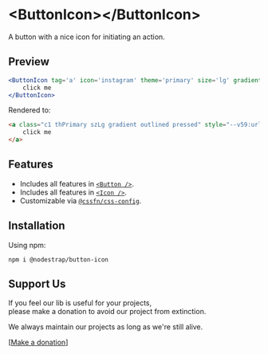 # &lt;ButtonIcon&gt;&lt;/ButtonIcon&gt;
A button with a nice icon for initiating an action.

## Preview

```jsx
<ButtonIcon tag='a' icon='instagram' theme='primary' size='lg' gradient={true} outlined={true} press={true} onClick={() => alert('hello world')} >
    click me
</ButtonIcon>
```
Rendered to:
```html
<a class="c1 thPrimary szLg gradient outlined pressed" style="--v59:url("/icons/instagram.svg");">
    click me
</a>
```

## Features
* Includes all features in [`<Button />`](https://www.npmjs.com/package/@nodestrap/button).
* Includes all features in [`<Icon />`](https://www.npmjs.com/package/@nodestrap/icon).
* Customizable via [`@cssfn/css-config`](https://www.npmjs.com/package/@cssfn/css-config).

## Installation

Using npm:
```
npm i @nodestrap/button-icon
```

## Support Us

If you feel our lib is useful for your projects,  
please make a donation to avoid our project from extinction.

We always maintain our projects as long as we're still alive.

[[Make a donation](https://ko-fi.com/heymarco)]
